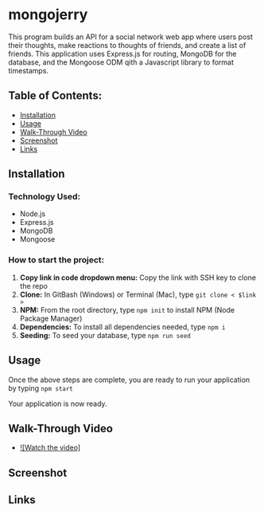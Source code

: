 # mongojerry

This program builds an API for a social network web app where users post their thoughts, make reactions to thoughts of friends, and create a list of friends. This application uses Express.js for routing, MongoDB for the database, and the Mongoose ODM qith a Javascript library to format timestamps.

## Table of Contents:
* [Installation](#installation)
* [Usage](#usage)
* [Walk-Through Video](#walkthroughvideo)
* [Screenshot](#screenshot)
* [Links](#links)

## Installation

### Technology Used:  
* Node.js
* Express.js
* MongoDB
* Mongoose

### How to start the project:  
1. **Copy link in code dropdown menu:** Copy the link with SSH key to clone the repo
1. **Clone:** In GitBash (Windows) or Terminal (Mac), type `git clone < $link >`
1. **NPM:** From the root directory, type `npm init` to install NPM (Node Package Manager)
1. **Dependencies:** To install all dependencies needed, type `npm i`
1. **Seeding:** To seed your database, type `npm run seed`

## Usage
Once the above steps are complete, you are ready to run your application by typing `npm start`

Your application is now ready.

## Walk-Through Video
* [![Watch the video]](https://drive.google.com/file/d/1MBsTaKxsEtEU3UPxggus61xG2Lf2e5yi/view)

## Screenshot

## Links

